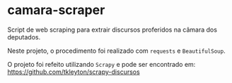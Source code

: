 # camara-scraper
Script de web scraping para extrair discursos proferidos na câmara dos deputados.

Neste projeto, o procedimento foi realizado com `requests` e `BeautifulSoup`.

O projeto foi refeito utilizando `Scrapy` e pode ser encontrado em:
https://github.com/tkleyton/scrapy-discursos
